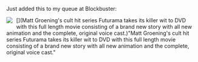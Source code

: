 Just added this to my queue at Blockbuster:

[<img style="margin: 0px 10px 5px 0px" src="http://images.blockbuster.com/is/amg/dvd/cov150/dru500/u504/u50408a5qzl.jpg?wid=130&&hei=182&cvt=jpeg" align="left" />](Matt Groening&#039;s cult hit series Futurama takes its killer wit to DVD with this full length movie consisting of a brand new story with all new animation and the complete, original voice cast.)"Matt Groening's cult hit series Futurama takes its killer wit to DVD with this full length movie consisting of a brand new story with all new animation and the complete, original voice cast."